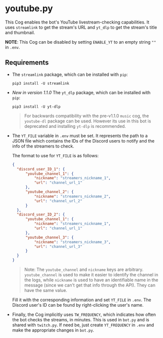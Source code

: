 # youtube.py

This Cog enables the bot's YouTube livestream-checking capabilities. It uses `streamlink` to get the stream's URL and `yt_dlp` to get the stream's title and thumbnail.

**NOTE**: This Cog can be disabled by setting `ENABLE_YT` to an empty string `""` in `.env`.

## Requirements

- The `streamlink` package, which can be installed with `pip`:

  ```
  pip3 install -U streamlink
  ```

- *New in version 1.1.0*
  The `yt_dlp` package, which can be installed with `pip`:

  ```
  pip3 install -U yt-dlp
  ```

  > For backwards compatibility with the pre-v1.1.0 `music` cog, the `youtube-dl` package can be used. However its use in this bot is deprecated and installing `yt-dlp` is recommended.
  
- The `YT_FILE` variable in `.env` must be set. It represents the path to a JSON file which contains the IDs of the Discord users to notify and the info of the streamers to check.

  The format to use for `YT_FILE` is as follows:

  ```json
  {
  	"discord_user_ID_1": {
  		"youtube_channel_1": {
  			"nickname": "streamers_nickname_1",
  			"url": "channel_url_1"
  		},
  		"youtube_channel_2": {
  			"nickname": "streamers_nickname_2",
  			"url": "channel_url_2"
  		}
  	},
  	"discord_user_ID_2": {
  		"youtube_channel_1": {
  			"nickname": "streamers_nickname_1",
  			"url": "channel_url_1"
  		},
  		"youtube_channel_3": {
  			"nickname": "streamers_nickname_3",
  			"url": "channel_url_3"
  		}
  	}
  }
  ```

  > Note: The `youtube_channel` and `nickname` keys are arbitrary. `youtube_channel` is used to make it easier to identify the channel in the logs, while `nickname` is used to have an identifiable name in the message (since we can't get that info through the API). They can have the same value.

  Fill it with the corresponding information and set `YT_FILE` in `.env`. The Discord user's ID can be found by right-clicking the user's name.

- Finally, the Cog implicitly uses `TW_FREQUENCY`, which indicates how often the bot checks the streams, in minutes. This is used in `bot.py` and is shared with `twitch.py`. If need be, just create `YT_FREQUENCY` in `.env` and make the appropriate changes in `bot.py`.